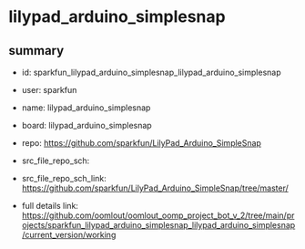 # lilypad_arduino_simplesnap
 
## summary 
* id: sparkfun_lilypad_arduino_simplesnap_lilypad_arduino_simplesnap
* user: sparkfun
* name: lilypad_arduino_simplesnap
* board: lilypad_arduino_simplesnap
* repo: https://github.com/sparkfun/LilyPad_Arduino_SimpleSnap



* src_file_repo_sch: 
* src_file_repo_sch_link: https://github.com/sparkfun/LilyPad_Arduino_SimpleSnap/tree/master/
* full details link: https://github.com/oomlout/oomlout_oomp_project_bot_v_2/tree/main/projects/sparkfun_lilypad_arduino_simplesnap_lilypad_arduino_simplesnap/current_version/working  








